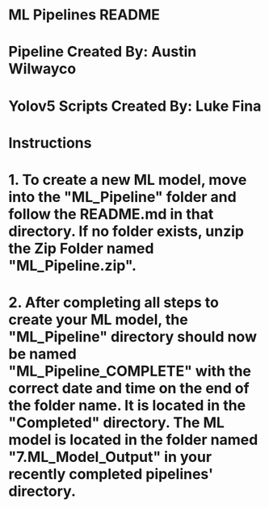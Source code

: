 # ML Pipelines README

# Pipeline Created By: Austin Wilwayco
# Yolov5 Scripts Created By: Luke Fina

# Instructions #

# 1. To create a new ML model, move into the "ML_Pipeline" folder and follow the README.md in that directory. If no folder exists, unzip the Zip Folder named "ML_Pipeline.zip".

# 2. After completing all steps to create your ML model, the "ML_Pipeline" directory should now be named "ML_Pipeline_COMPLETE" with the correct date and time on the end of the folder name. It is located in the "Completed" directory. The ML model is located in the folder named "7.ML_Model_Output" in your recently completed pipelines' directory.
